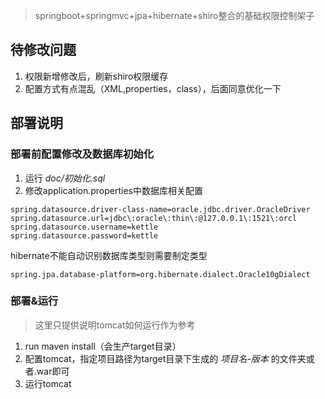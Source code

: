 > springboot+springmvc+jpa+hibernate+shiro整合的基础权限控制架子

## 待修改问题
1. 权限新增修改后，刷新shiro权限缓存
2. 配置方式有点混乱（XML,properties，class），后面同意优化一下

## 部署说明
### 部署前配置修改及数据库初始化
1. 运行
*doc/初始化.sql*
1. 修改application.properties中数据库相关配置
```
spring.datasource.driver-class-name=oracle.jdbc.driver.OracleDriver
spring.datasource.url=jdbc\:oracle\:thin\:@127.0.0.1\:1521\:orcl
spring.datasource.username=kettle
spring.datasource.password=kettle
```
hibernate不能自动识别数据库类型则需要制定类型
```
spring.jpa.database-platform=org.hibernate.dialect.Oracle10gDialect
```

### 部署&运行
> 这里只提供说明tomcat如何运行作为参考

1. run maven install（会生产target目录）
1. 配置tomcat，指定项目路径为target目录下生成的
*项目名-版本*
的文件夹或者.war即可
1. 运行tomcat
